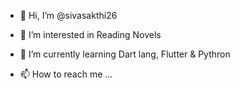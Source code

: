 - 👋 Hi, I’m @sivasakthi26
- 👀 I’m interested in Reading Novels
- 🌱 I’m currently learning Dart lang, Flutter & Pythron

- 📫 How to reach me ...

<!---
sivasakthi26/sivasakthi26 is a ✨ special ✨ repository because its `README.md` (this file) appears on your GitHub profile.
You can click the Preview link to take a look at your changes.
--->
